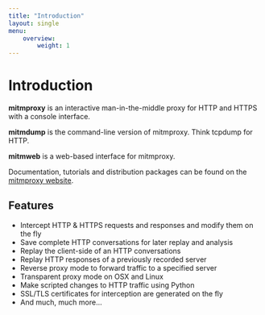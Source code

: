 ```yaml
---
title: "Introduction"
layout: single
menu:
    overview:
        weight: 1
---
```


# Introduction

**mitmproxy** is an interactive man-in-the-middle proxy for HTTP and HTTPS
with a console interface.

**mitmdump** is the command-line version of mitmproxy. Think tcpdump for HTTP.

**mitmweb** is a web-based interface for mitmproxy.

Documentation, tutorials and distribution packages can be found on the
[mitmproxy website](https://mitmproxy.org).


## Features

- Intercept HTTP & HTTPS requests and responses and modify them on the fly
- Save complete HTTP conversations for later replay and analysis
- Replay the client-side of an HTTP conversations
- Replay HTTP responses of a previously recorded server
- Reverse proxy mode to forward traffic to a specified server
- Transparent proxy mode on OSX and Linux
- Make scripted changes to HTTP traffic using Python
- SSL/TLS certificates for interception are generated on the fly
- And much, much more...

